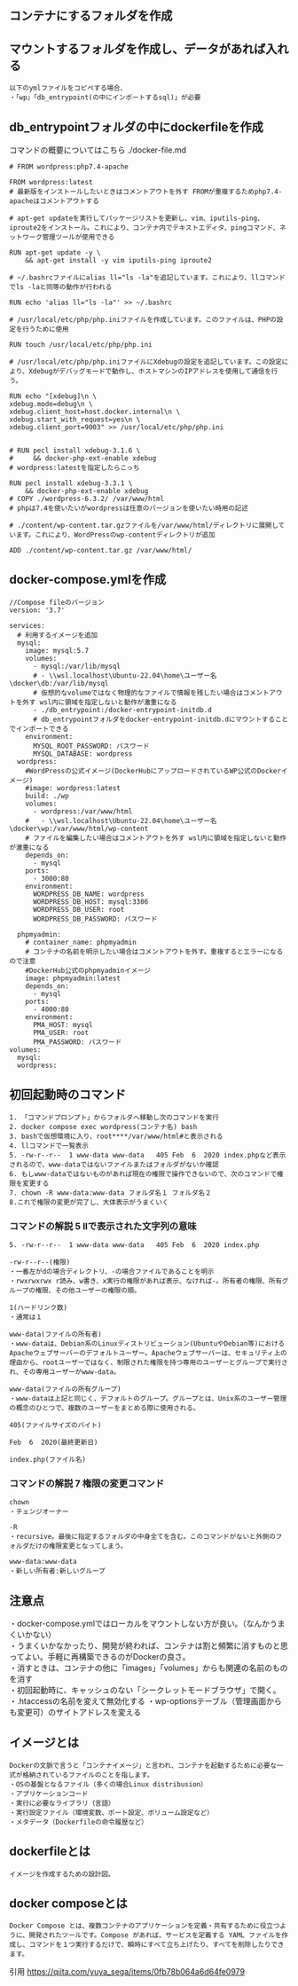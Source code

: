 ## コンテナにするフォルダを作成
## マウントするフォルダを作成し、データがあれば入れる
```
以下のymlファイルをコピペする場合、
・「wp」「db_entrypoint(の中にインポートするsql)」が必要
```
## db_entrypointフォルダの中にdockerfileを作成
コマンドの概要についてはこちら ./docker-file.md
```
# FROM wordpress:php7.4-apache

FROM wordpress:latest
# 最新版をインストールしたいときはコメントアウトを外す FROMが重複するためphp7.4-apacheはコメントアウトする

# apt-get updateを実行してパッケージリストを更新し、vim、iputils-ping、iproute2をインストール。これにより、コンテナ内でテキストエディタ、pingコマンド、ネットワーク管理ツールが使用できる

RUN apt-get update -y \
    && apt-get install -y vim iputils-ping iproute2

# ~/.bashrcファイルにalias ll="ls -la"を追記しています。これにより、llコマンドでls -laと同等の動作が行われる

RUN echo 'alias ll="ls -la"' >> ~/.bashrc

# /usr/local/etc/php/php.iniファイルを作成しています。このファイルは、PHPの設定を行うために使用

RUN touch /usr/local/etc/php/php.ini

# /usr/local/etc/php/php.iniファイルにXdebugの設定を追記しています。この設定により、Xdebugがデバッグモードで動作し、ホストマシンのIPアドレスを使用して通信を行う。

RUN echo "[xdebug]\n \
xdebug.mode=debug\n \
xdebug.client_host=host.docker.internal\n \
xdebug.start_with_request=yes\n \
xdebug.client_port=9003" >> /usr/local/etc/php/php.ini


# RUN pecl install xdebug-3.1.6 \
#     && docker-php-ext-enable xdebug
# wordpress:latestを指定したらこっち

RUN pecl install xdebug-3.3.1 \
    && docker-php-ext-enable xdebug
# COPY ./wordpress-6.3.2/ /var/www/html
# phpは7.4を使いたいがwordpressは任意のバージョンを使いたい時用の記述

# ./content/wp-content.tar.gzファイルを/var/www/html/ディレクトリに展開しています。これにより、WordPressのwp-contentディレクトリが追加

ADD ./content/wp-content.tar.gz /var/www/html/
```


## docker-compose.ymlを作成
```
//Compose fileのバージョン
version: '3.7'

services:
  # 利用するイメージを追加
  mysql:
    image: mysql:5.7
    volumes:
      - mysql:/var/lib/mysql
      # - \\wsl.localhost\Ubuntu-22.04\home\ユーザー名\docker\db:/var/lib/mysql
      # 仮想的なvolumeではなく物理的なファイルで情報を残したい場合はコメントアウトを外す wsl内に領域を指定しないと動作が激重になる
      - ./db_entrypoint:/docker-entrypoint-initdb.d
      # db_entrypointフォルダをdocker-entrypoint-initdb.dにマウントすることでインポートできる
    environment:
      MYSQL_ROOT_PASSWORD: パスワード
      MYSQL_DATABASE: wordpress      
  wordpress:
    #WordPressの公式イメージ(DockerHubにアップロードされているWP公式のDockerイメージ)
    #image: wordpress:latest
    build: ./wp
    volumes:
      - wordpress:/var/www/html
    #   - \\wsl.localhost\Ubuntu-22.04\home\ユーザー名\docker\wp:/var/www/html/wp-content
    # ファイルを編集したい場合はコメントアウトを外す wsl内に領域を指定しないと動作が激重になる
    depends_on:
      - mysql
    ports:
      - 3000:80
    environment:
      WORDPRESS_DB_NAME: wordpress
      WORDPRESS_DB_HOST: mysql:3306
      WORDPRESS_DB_USER: root
      WORDPRESS_DB_PASSWORD: パスワード

  phpmyadmin:
    # container_name: phpmyadmin
    # コンテナの名前を明示したい場合はコメントアウトを外す。重複するとエラーになるので注意
    #DockerHub公式のphpmyadminイメージ
    image: phpmyadmin:latest
    depends_on:
      - mysql
    ports:
      - 4000:80
    environment:
      PMA_HOST: mysql
      PMA_USER: root
      PMA_PASSWORD: パスワード
volumes:
  mysql:
  wordpress:
```
## 初回起動時のコマンド
```
1. 「コマンドプロンプト」からフォルダへ移動し次のコマンドを実行
2. docker compose exec wordpress(コンテナ名) bash
3. bashで仮想環境に入り、root****/var/www/html#と表示される
4. llコマンドで一覧表示
5. -rw-r--r--  1 www-data www-data   405 Feb  6  2020 index.phpなど表示されるので、www-dataではないファイルまたはフォルダがないか確認
6. もしwww-dataではないものがあれば現在の権限で操作できないので、次のコマンドで権限を変更する
7. chown -R www-data:www-data フォルダ名１ フォルダ名２
8.これで権限の変更が完了し、大体表示がうまくいく
```
### コマンドの解説 5 llで表示された文字列の意味
```
5. -rw-r--r--  1 www-data www-data   405 Feb  6  2020 index.php

-rw-r--r--(権限)
・一番左がdの場合ディレクトリ、-の場合ファイルであることを明示
・rwxrwxrwx r読み、w書き、x実行の権限があれば表示、なければ-。所有者の権限、所有グループの権限、その他ユーザーの権限の順。

1(ハードリンク数)
・通常は１

www-data(ファイルの所有者)
・www-dataは、Debian系のLinuxディストリビューション(UbuntuやDebian等)におけるApacheウェブサーバーのデフォルトユーザー。Apacheウェブサーバーは、セキュリティ上の理由から、rootユーザーではなく、制限された権限を持つ専用のユーザーとグループで実行され、その専用ユーザーがwww-data。

www-data(ファイルの所有グループ)
・www-dataは上記と同じく、デフォルトのグループ。グループとは、Unix系のユーザー管理の概念のひとつで、複数のユーザーをまとめる際に使用される。

405(ファイルサイズのバイト)

Feb  6  2020(最終更新日)

index.php(ファイル名)
```
### コマンドの解説 7 権限の変更コマンド
```
chown
・チェンジオーナー

-R
・recursive。最後に指定するフォルダの中身全てを含む。このコマンドがないと外側のフォルダだけの権限変更となってしまう。

www-data:www-data
・新しい所有者:新しいグループ
```

## 注意点
・docker-compose.ymlではローカルをマウントしない方が良い。（なんかうまくいかない）<br>
・うまくいかなかったり、開発が終われば、コンテナは割と頻繁に消すものと思ってよい。手軽に再構築できるのがDockerの良さ。<br>
・消すときは、コンテナの他に「images」「volumes」からも関連の名前のものを消す <br>
・初回起動時に、キャッシュのない「シークレットモードブラウザ」で開く。
・.htaccessの名前を変えて無効化する
・wp-optionsテーブル（管理画面からも変更可）のサイトアドレスを変える

<!-- ## phpmyadminに接続し設定を変更
・wp-optionsのsiteurl,homeをhttp://localhost:3000/に変更 <br>
・wordpressのユーザー名、パスワードを入手できない場合は、wp-usersのユーザー名とパスワード（ハッシュ化必要）を追加 <br>
・wp-config.phpのデータベース名・ユーザー名・パスワードの設定を確認 -->


## イメージとは
```
Dockerの文脈で言うと「コンテナイメージ」と言われ、コンテナを起動するために必要な一式が格納されているファイルのことを指します。
・OSの基盤となるファイル（多くの場合Linux distribusion）
・アプリケーションコード
・実行に必要なライブラリ（言語）
・実行設定ファイル（環境変数、ポート設定、ボリューム設定など）
・メタデータ（Dockerfileの命令履歴など）
```

## dockerfileとは
```
イメージを作成するための設計図。
```

## docker composeとは
```
Docker Compose とは、複数コンテナのアプリケーションを定義・共有するために役立つように、開発されたツールです。Compose があれば、サービスを定義する YAML ファイルを作成し、コマンドを１つ実行するだけで、瞬時にすべて立ち上げたり、すべてを削除したりできます。
```

引用
https://qiita.com/yuya_sega/items/0fb78b064a6d64fe0979